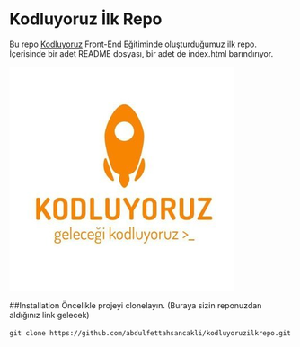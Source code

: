 # Kodluyoruz İlk Repo
Bu repo [Kodluyoruz](https://www.kodluyoruz.org/) Front-End Eğitiminde oluşturduğumuz ilk repo. İçerisinde bir adet README dosyası, bir adet de index.html barındırıyor.

![Kodluyoruz Logo](https://raw.githubusercontent.com/Kodluyoruz/taskforce/git/git/markdown-nedir-nasil-kullaniriz-/figures/kodluyoruz_logo.jpg)

##Installation
Öncelikle projeyi clonelayın. (Buraya sizin reponuzdan aldığınız link gelecek)

`git clone https://github.com/abdulfettahsancakli/kodluyoruzilkrepo.git`
